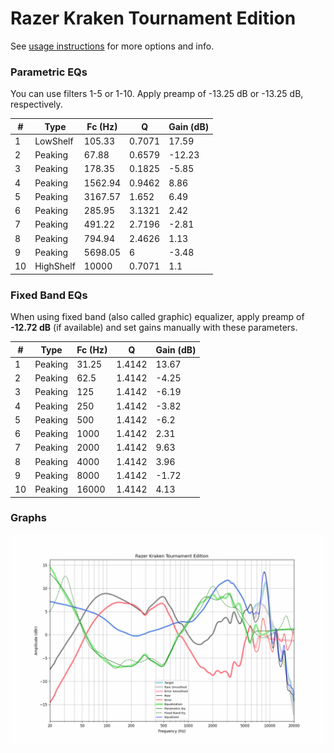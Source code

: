 # Razer Kraken Tournament Edition
See [usage instructions](https://github.com/jaakkopasanen/AutoEq#usage) for more options and info.

### Parametric EQs
You can use filters 1-5 or 1-10. Apply preamp of -13.25 dB or -13.25 dB, respectively.

|   # | Type      |   Fc (Hz) |      Q |   Gain (dB) |
|-----|-----------|-----------|--------|-------------|
|   1 | LowShelf  |    105.33 | 0.7071 |       17.59 |
|   2 | Peaking   |     67.88 | 0.6579 |      -12.23 |
|   3 | Peaking   |    178.35 | 0.1825 |       -5.85 |
|   4 | Peaking   |   1562.94 | 0.9462 |        8.86 |
|   5 | Peaking   |   3167.57 | 1.652  |        6.49 |
|   6 | Peaking   |    285.95 | 3.1321 |        2.42 |
|   7 | Peaking   |    491.22 | 2.7196 |       -2.81 |
|   8 | Peaking   |    794.94 | 2.4626 |        1.13 |
|   9 | Peaking   |   5698.05 | 6      |       -3.48 |
|  10 | HighShelf |  10000    | 0.7071 |        1.1  |

### Fixed Band EQs
When using fixed band (also called graphic) equalizer, apply preamp of **-12.72 dB** (if available) and set gains manually with these parameters.

|   # | Type    |   Fc (Hz) |      Q |   Gain (dB) |
|-----|---------|-----------|--------|-------------|
|   1 | Peaking |     31.25 | 1.4142 |       13.67 |
|   2 | Peaking |     62.5  | 1.4142 |       -4.25 |
|   3 | Peaking |    125    | 1.4142 |       -6.19 |
|   4 | Peaking |    250    | 1.4142 |       -3.82 |
|   5 | Peaking |    500    | 1.4142 |       -6.2  |
|   6 | Peaking |   1000    | 1.4142 |        2.31 |
|   7 | Peaking |   2000    | 1.4142 |        9.63 |
|   8 | Peaking |   4000    | 1.4142 |        3.96 |
|   9 | Peaking |   8000    | 1.4142 |       -1.72 |
|  10 | Peaking |  16000    | 1.4142 |        4.13 |

### Graphs
![](./Razer%20Kraken%20Tournament%20Edition.png)
